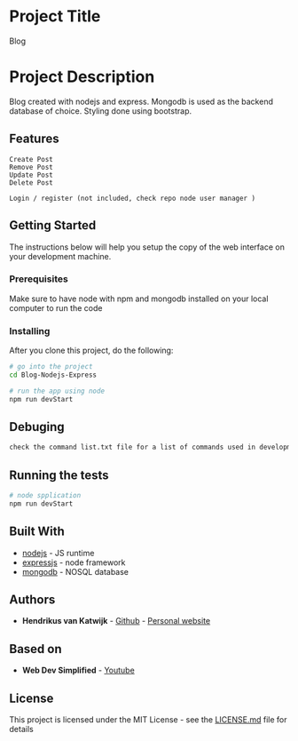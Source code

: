 # Project Title

Blog

# Project Description

Blog created with nodejs and express. Mongodb is used as the backend database of choice. Styling done using bootstrap.

## Features
```
Create Post
Remove Post
Update Post
Delete Post

Login / register (not included, check repo node user manager )
```

## Getting Started

The instructions below will help you setup the copy of the web interface on your development machine.

### Prerequisites

Make sure to have node with npm and mongodb installed on your local computer to run the code

### Installing

After you clone this project, do the following:

```bash
# go into the project
cd Blog-Nodejs-Express

# run the app using node
npm run devStart

```

## Debuging
```bash
check the command list.txt file for a list of commands used in development .
```

## Running the tests
```bash
# node spplication
npm run devStart

```

## Built With

* [nodejs](https://nodejs.org/en/) - JS runtime
* [expressjs](https://expressjs.com/) - node framework
* [mongodb](https://www.mongodb.com/) - NOSQL database


## Authors

* **Hendrikus van Katwijk** - [Github](https://github.com/vankatwijk) - [Personal website](https://hpvk.com)

## Based on

* **Web Dev Simplified** - [Youtube](https://www.youtube.com/watch?v=1NrHkjlWVhM)

## License

This project is licensed under the MIT License - see the [LICENSE.md](LICENSE.md) file for details
